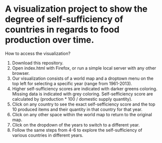 # A visualization project to show the degree of self-sufficiency of countries in regards to food production over time.

How to access the visualization?

1. Download this repository.
2. Open index.html with Firefox, or run a simple local server with any other browser.
3. Our visualization consists of a world map and a droptown menu on the top left for selecting a specific year (range from 1961-2013).
4. Higher self-sufficiency scores are indicated with darker greens coloring. Missing data is indicated with grey coloring. Self-sefficiency score are calculated by (production * 100 / domestic supply quantity).
5. Click on any country to see the exact self-sefficiency score and the top 10 produced items and their quantity in that country for that year.
6. Click on any other space within the world map to return to the original map.
7. Click on the dropdown of the years to switch to a different year. 
8. Follow the same steps from 4-6 to explore the self-sufficiency of various countries in different years.
